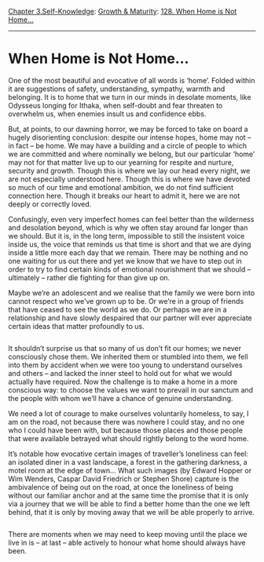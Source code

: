 [Chapter 3.Self-Knowledge](https://www.theschooloflife.com/thebookoflife/category/self-knowledge/): [Growth & Maturity](https://www.theschooloflife.com/thebookoflife/category/self-knowledge/growth-maturity/): [128. When Home is Not Home...](https://www.theschooloflife.com/thebookoflife/when-home-is-not-home/)

* * *

# When Home is Not Home…

One of the most beautiful and evocative of all words is ‘home’. Folded within it are suggestions of safety, understanding, sympathy, warmth and belonging. It is to home that we turn in our minds in desolate moments, like Odysseus longing for Ithaka, when self-doubt and fear threaten to overwhelm us, when enemies insult us and confidence ebbs.&nbsp;

But, at points, to our dawning horror, we may be forced to take on board a hugely disorienting conclusion: despite our intense hopes, home may not – in fact – be home. We may have a building and a circle of people to which we are committed and where nominally we belong, but our particular ‘home’ may not for that matter live up to our yearning for respite and nurture, security and growth. Though this is where we lay our head every night, we are not especially understood here. Though this is where we have devoted so much of our time and emotional ambition, we do not find sufficient connection here. Though it breaks our heart to admit it, here we are not deeply or correctly loved.

Confusingly, even very imperfect homes can feel better than the wilderness and desolation beyond, which is why we often stay around far longer than we should. But it is, in the long term, impossible to still the insistent voice inside us, the voice that reminds us that time is short and that we are dying inside a little more each day that we remain. There may be nothing and no one waiting for us out there and yet we know that we have to step out in order to try to find certain kinds of emotional nourishment that we should – ultimately – rather die fighting for than give up on.

Maybe we’re an adolescent and we realise that the family we were born into cannot respect who we’ve grown up to be. Or we’re in a group of friends that have ceased to see the world as we do. Or perhaps we are in a relationship and have slowly despaired that our partner will ever appreciate certain ideas that matter profoundly to us.&nbsp;

<figure class="aligncenter"><img src="https://www.theschooloflife.com/thebookoflife/wp-content/uploads/2019/07/caspar-david-friedrich-landschaft-mit-gebirgssee-am-morgen-1024x792.jpg" alt="" class="wp-image-23433" srcset="https://www.theschooloflife.com/thebookoflife/wp-content/uploads/2019/07/caspar-david-friedrich-landschaft-mit-gebirgssee-am-morgen-1024x792.jpg 1024w, https://www.theschooloflife.com/thebookoflife/wp-content/uploads/2019/07/caspar-david-friedrich-landschaft-mit-gebirgssee-am-morgen-300x232.jpg 300w, https://www.theschooloflife.com/thebookoflife/wp-content/uploads/2019/07/caspar-david-friedrich-landschaft-mit-gebirgssee-am-morgen-768x594.jpg 768w" sizes="(max-width: 1024px) 100vw, 1024px"></figure>

It shouldn’t surprise us that so many of us don’t fit our homes; we never consciously chose them. We inherited them or stumbled into them, we fell into them by accident when we were too young to understand ourselves and others – and lacked the inner steel to hold out for what we would actually have required. Now the challenge is to make a home in a more conscious way: to choose the values we want to prevail in our sanctum and the people with whom we’ll have a chance of genuine understanding.

We need a lot of courage to make ourselves voluntarily homeless, to say, I am on the road, not because there was nowhere I could stay, and no one who I could have been with, but because those places and those people that were available betrayed what should rightly belong to the word home.&nbsp;

It’s notable how evocative certain images of traveller’s loneliness can feel: an isolated diner in a vast landscape, a forest in the gathering darkness, a motel room at the edge of town… What such images (by Edward Hopper or Wim Wenders, Caspar David Friedrich or Stephen Shore) capture is the ambivalence of being out on the road, at once the loneliness of being without our familiar anchor and at the same time the promise that it is only via a journey that we will be able to find a better home than the one we left behind, that it is only by moving away that we will be able properly to arrive.

<figure class="aligncenter"><img src="https://www.theschooloflife.com/thebookoflife/wp-content/uploads/2019/07/c5ed8222ac484b0d21455204c42cf739-1024x578.png" alt="" class="wp-image-23432" srcset="https://www.theschooloflife.com/thebookoflife/wp-content/uploads/2019/07/c5ed8222ac484b0d21455204c42cf739-1024x578.png 1024w, https://www.theschooloflife.com/thebookoflife/wp-content/uploads/2019/07/c5ed8222ac484b0d21455204c42cf739-300x169.png 300w, https://www.theschooloflife.com/thebookoflife/wp-content/uploads/2019/07/c5ed8222ac484b0d21455204c42cf739-768x434.png 768w, https://www.theschooloflife.com/thebookoflife/wp-content/uploads/2019/07/c5ed8222ac484b0d21455204c42cf739.png 1280w" sizes="(max-width: 1024px) 100vw, 1024px"></figure>

There are moments when we may need to keep moving until the place we live in is – at last – able actively to honour what home should always have been.
